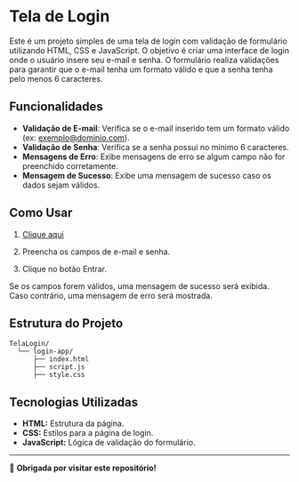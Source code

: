 # Tela de Login

Este é um projeto simples de uma tela de login com validação de formulário utilizando HTML, CSS e JavaScript. O objetivo é criar uma interface de login onde o usuário insere seu e-mail e senha. O formulário realiza validações para garantir que o e-mail tenha um formato válido e que a senha tenha pelo menos 6 caracteres.

## Funcionalidades

- **Validação de E-mail**: Verifica se o e-mail inserido tem um formato válido (ex: exemplo@dominio.com).
- **Validação de Senha**: Verifica se a senha possui no mínimo 6 caracteres.
- **Mensagens de Erro**: Exibe mensagens de erro se algum campo não for preenchido corretamente.
- **Mensagem de Sucesso**: Exibe uma mensagem de sucesso caso os dados sejam válidos.

## Como Usar

1. [Clique aqui](jhenniferk.github.io/TelaLogin/)

2. Preencha os campos de e-mail e senha.

3. Clique no botão Entrar.

Se os campos forem válidos, uma mensagem de sucesso será exibida. Caso contrário, uma mensagem de erro será mostrada.

## Estrutura do Projeto

```plaintext
TelaLogin/
  └── login-app/
      ├── index.html
      ├── script.js
      ├── style.css
```

## Tecnologias Utilizadas

- **HTML:** Estrutura da página.
- **CSS:** Estilos para a página de login.
- **JavaScript:** Lógica de validação do formulário.

---

🖤 **Obrigada por visitar este repositório!**

